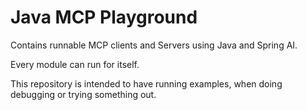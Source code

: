 # Java MCP Playground

Contains runnable MCP clients and Servers using Java and Spring AI.

Every module can run for itself.

This repository is intended to have running examples, when doing debugging or trying something out.


